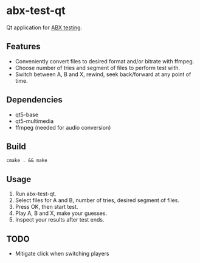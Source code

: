 # abx-test-qt

Qt application for [ABX testing](https://en.wikipedia.org/wiki/ABX_test).

## Features

- Conveniently convert files to desired format and/or bitrate with ffmpeg.
- Choose number of tries and segment of files to perform test with.
- Switch between A, B and X, rewind, seek back/forward at any point of time.

## Dependencies

- qt5-base
- qt5-multimedia
- ffmpeg (needed for audio conversion)

## Build

`cmake . && make`

## Usage

1. Run abx-test-qt.
2. Select files for A and B, number of tries, desired segment of files.
3. Press OK, then start test.
4. Play A, B and X, make your guesses.
5. Inspect your results after test ends.

## TODO

- Mitigate click when switching players
